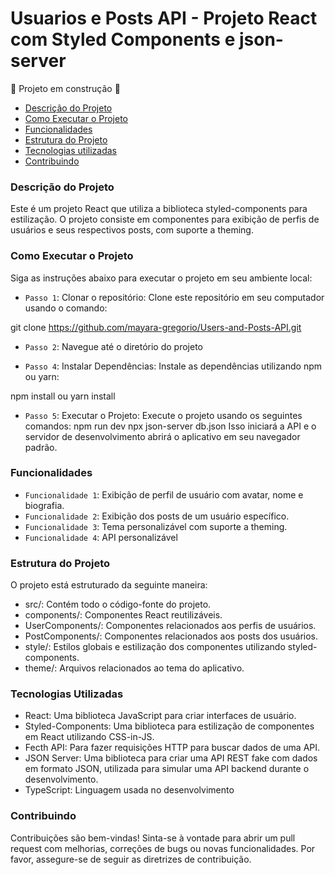 <h1>Usuarios e Posts API - Projeto React com Styled Components e json-server</h1>
🚧 Projeto em construção 🚧

* [Descrição do Projeto](#descrição-do-projeto)
* [Como Executar o Projeto](#como-executar-o-projeto)
* [Funcionalidades](#funcionalidades)
* [Estrutura do Projeto](#estrutura-do-projeto)
* [Tecnologias utilizadas](#tecnologias-utilizadas)
* [Contribuindo](#contribuindo)

<h3>Descrição do Projeto</h3>
<p>Este é um projeto React que utiliza a biblioteca styled-components para estilização. O projeto consiste em componentes para exibição de perfis de usuários e seus respectivos posts, com suporte a theming.</p>

<h3>Como Executar o Projeto</h3>

Siga as instruções abaixo para executar o projeto em seu ambiente local:

- `Passo 1`: Clonar o repositório:
Clone este repositório em seu computador usando o comando:

git clone https://github.com/mayara-gregorio/Users-and-Posts-API.git

- `Passo 2`: Navegue até o diretório do projeto

- `Passo 4`: Instalar Dependências:
Instale as dependências utilizando npm ou yarn:

npm install ou yarn install

- `Passo 5`: Executar o Projeto:
Execute o projeto usando os seguintes comandos:
npm run dev
npx json-server db.json
Isso iniciará a API e o servidor de desenvolvimento abrirá o aplicativo em seu navegador padrão.

<h3>Funcionalidades</h3>

- `Funcionalidade 1`: Exibição de perfil de usuário com avatar, nome e biografia.
- `Funcionalidade 2`: Exibição dos posts de um usuário específico.
- `Funcionalidade 3`: Tema personalizável com suporte a theming.
- `Funcionalidade 4`: API personalizável 

<h3>Estrutura do Projeto</h3>
O projeto está estruturado da seguinte maneira:

- src/: Contém todo o código-fonte do projeto.
- components/: Componentes React reutilizáveis.
- UserComponents/: Componentes relacionados aos perfis de usuários.
- PostComponents/: Componentes relacionados aos posts dos usuários.
- style/: Estilos globais e estilização dos componentes utilizando styled-components.
- theme/: Arquivos relacionados ao tema do aplicativo.

<h3>Tecnologias Utilizadas</h3>

- React: Uma biblioteca JavaScript para criar interfaces de usuário.
- Styled-Components: Uma biblioteca para estilização de componentes em React utilizando CSS-in-JS.
- Fecth API: Para fazer requisições HTTP para buscar dados de uma API.
- JSON Server: Uma biblioteca para criar uma API REST fake com dados em formato JSON, utilizada para simular uma API backend durante o desenvolvimento.
- TypeScript: Linguagem usada no desenvolvimento
  
<h3>Contribuindo</h3>
Contribuições são bem-vindas! Sinta-se à vontade para abrir um pull request com melhorias,
correções de bugs ou novas funcionalidades. Por favor, assegure-se de seguir as diretrizes de
contribuição.

